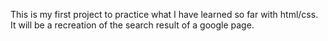 This is my first project to practice what I have learned so far with html/css.
It will be a recreation of the search result of a google page.
